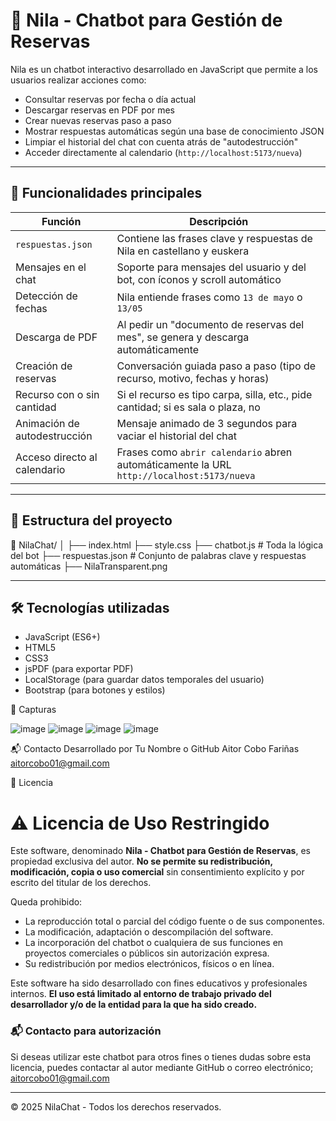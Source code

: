 # 🧠 Nila - Chatbot para Gestión de Reservas

Nila es un chatbot interactivo desarrollado en JavaScript que permite a los usuarios realizar acciones como:

- Consultar reservas por fecha o día actual
- Descargar reservas en PDF por mes
- Crear nuevas reservas paso a paso
- Mostrar respuestas automáticas según una base de conocimiento JSON
- Limpiar el historial del chat con cuenta atrás de "autodestrucción"
- Acceder directamente al calendario (`http://localhost:5173/nueva`)

---

## 🚀 Funcionalidades principales

| Función                      | Descripción                                                                 |
|-----------------------------|-----------------------------------------------------------------------------|
| `respuestas.json`           | Contiene las frases clave y respuestas de Nila en castellano y euskera     |
| Mensajes en el chat         | Soporte para mensajes del usuario y del bot, con íconos y scroll automático |
| Detección de fechas         | Nila entiende frases como `13 de mayo` o `13/05`                            |
| Descarga de PDF             | Al pedir un "documento de reservas del mes", se genera y descarga automáticamente |
| Creación de reservas        | Conversación guiada paso a paso (tipo de recurso, motivo, fechas y horas)  |
| Recurso con o sin cantidad  | Si el recurso es tipo carpa, silla, etc., pide cantidad; si es sala o plaza, no |
| Animación de autodestrucción| Mensaje animado de 3 segundos para vaciar el historial del chat             |
| Acceso directo al calendario| Frases como `abrir calendario` abren automáticamente la URL `http://localhost:5173/nueva` |

---

## 📁 Estructura del proyecto

📂 NilaChat/
│
├── index.html
├── style.css
├── chatbot.js # Toda la lógica del bot
├── respuestas.json # Conjunto de palabras clave y respuestas automáticas
├── NilaTransparent.png


---

## 🛠️ Tecnologías utilizadas

- JavaScript (ES6+)
- HTML5
- CSS3
- jsPDF (para exportar PDF)
- LocalStorage (para guardar datos temporales del usuario)
- Bootstrap (para botones y estilos)

📸 Capturas

![image](https://github.com/user-attachments/assets/cf190f2f-a24c-4ca4-9133-d6d220359e36)
![image](https://github.com/user-attachments/assets/9298a2dc-e863-4481-9f2d-ff32cb5c4018)
![image](https://github.com/user-attachments/assets/6ba7127b-faf5-46ed-8883-aabb81db94a0)
![image](https://github.com/user-attachments/assets/f63dd7af-246d-4367-91d6-ca1edd0a45e5)

📬 Contacto
Desarrollado por Tu Nombre o GitHub Aitor Cobo Fariñas aitorcobo01@gmail.com

📄 Licencia

# ⚠️ Licencia de Uso Restringido

Este software, denominado **Nila - Chatbot para Gestión de Reservas**, es propiedad exclusiva del autor. **No se permite su redistribución, modificación, copia o uso comercial** sin consentimiento explícito y por escrito del titular de los derechos.

Queda prohibido:

- La reproducción total o parcial del código fuente o de sus componentes.
- La modificación, adaptación o descompilación del software.
- La incorporación del chatbot o cualquiera de sus funciones en proyectos comerciales o públicos sin autorización expresa.
- Su redistribución por medios electrónicos, físicos o en línea.

Este software ha sido desarrollado con fines educativos y profesionales internos. **El uso está limitado al entorno de trabajo privado del desarrollador y/o de la entidad para la que ha sido creado.**

### 📬 Contacto para autorización

Si deseas utilizar este chatbot para otros fines o tienes dudas sobre esta licencia, puedes contactar al autor mediante GitHub o correo electrónico; aitorcobo01@gmail.com

---

© 2025 NilaChat - Todos los derechos reservados.





